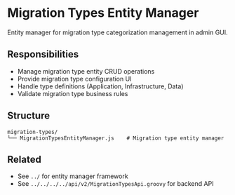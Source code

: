# Migration Types Entity Manager

Entity manager for migration type categorization management in admin GUI.

## Responsibilities

- Manage migration type entity CRUD operations
- Provide migration type configuration UI
- Handle type definitions (Application, Infrastructure, Data)
- Validate migration type business rules

## Structure

```
migration-types/
└── MigrationTypesEntityManager.js    # Migration type entity manager
```

## Related

- See `../` for entity manager framework
- See `../../../../api/v2/MigrationTypesApi.groovy` for backend API

